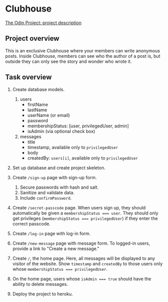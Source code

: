 # Clubhouse
[The Odin Project: project description](https://www.theodinproject.com/paths/full-stack-javascript/courses/nodejs/lessons/members-only)


## Project overview
This is an exclusive Clubhouse where your members can write anonymous posts. Inside Clubhouse, members can see who the author of a post is, but outside they can only see the story and wonder who wrote it.

## Task overview
1. Create database models.
   1. users
      - firstName
      - lastName
      - userName (or email)
      - password
      - membershipStatus: [user, privilegedUser, admin]
      - isAdmin (via optional check box)
    2. messages
       - title
       - timestamp, available only to `privilegedUser`
       - body
       - createdBy: `users[i]`, available only to `privilegedUser`
2. Set up database and create project skeleton.
3. Create `/sign-up` page with sign-up form.
   1. Secure passwords with hash and salt.
   2. Sanitize and validate data.
   3. Include `confirmPassword`.
4. Create `/secret-passcode` page. When users sign up, they should automatically be given a `membershipStatus === user`. They should only get privileges (`membershipStatus === privilegedUser`) if they enter the correct passcode.
5. Create `/log-in` page with log-in form.
6. Create `/new-message` page with message form. To logged-in users, provide a link to "Create a new message."
7. Create `/`, the home page. Here, all messages will be displayed to any visitor of the website. Show `timestamp` and `createdBy` to those users only whose `membershipStatus === privilegedUser`.
8. On the home page, users whose `isAdmin === true` should have the ability to delete messages.

9.  Deploy the project to heroku.
